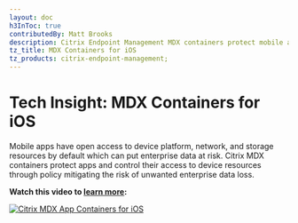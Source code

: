 ```yaml
---
layout: doc
h3InToc: true
contributedBy: Matt Brooks
description: Citrix Endpoint Management MDX containers protect mobile apps and control their access to device resources through policy mitigating the risk of unwanted enterprise data loss.
tz_title: MDX Containers for iOS
tz_products: citrix-endpoint-management;
---
```

# Tech Insight: MDX Containers for iOS

Mobile apps have open access to device platform, network, and storage resources by default which can put enterprise data at risk. Citrix MDX containers protect apps and control their access to device resources through policy mitigating the risk of unwanted enterprise data loss.

**Watch this video to [learn more](https://www.youtube.com/watch?v=7apskN8_aqA):**

[![Citrix MDX App Containers for iOS](/en-us/tech-zone/learn/media/shared_video-placeholder.png)](https://www.youtube.com/watch?v=7apskN8_aqA)
